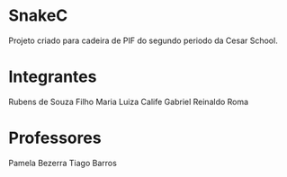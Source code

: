 # SnakeC
Projeto criado para cadeira de PIF do segundo periodo da Cesar School.

# Integrantes
Rubens de Souza Filho
Maria Luiza Calife
Gabriel Reinaldo Roma

# Professores
Pamela Bezerra
Tiago Barros
